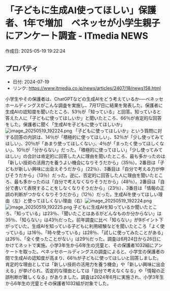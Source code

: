 # 「子どもに生成AI使ってほしい」保護者、1年で増加　ベネッセが小学生親子にアンケート調査 - ITmedia NEWS

作成日: 2025-05-19 19:22:24

## プロパティ

- 日付: 2024-07-19
- リンク: https://www.itmedia.co.jp/news/articles/2407/18/news158.html

小学生やその保護者は、ChatGPTなどの生成AIをどう考えているか──ベネッセホールディングスがこんな調査を実施し、7月17日に結果を発表した。保護者に生成AIの認知度を聞いたところ、53％が「知っている」と回答。知っていると答えた人に「子どもに使ってほしいか」と聞いたところ、66％が肯定的な回答をした。保護者に聞く「生成AIを子どもに使ってほしいか」![image_20250519_192224.png](../assets/image_20250519_192224.png)
「子どもに使ってほしいか」という質問に対する回答の内訳は、14％が「積極的に使ってほしい」、52％が「少し使ってみてほしい」、20％が「あまり使ってほしくない」、4％が「まったく使ってほしくない」、10％が「分からない」だった。「積極的に使ってほしい」「少し使ってみてほしい」の合計は肯定的に回答した人に理由を聞いたところ、最も多かったのは「新しい技術の活用力を養うよい機会になりそうだから」（35％）。2番目は「子どもが新しい興味に出会えそうだから」（22％）、3番目は「自分で考える力が伸びそうだから」（13％）だった。逆に、否定的に回答した人に理由を聞いたところ、最も多かったのは「自分で考えなくなりそうだから」（48％）。2番目は「自分で書いて表現することをしなくなりそうだから」（23％）、3番目は「情報の正誤の判断がつかなくなりそうだから」（12％）だった。生成AIを使ってほしい理由（左）と使ってほしくない理由（右）![image_20250519_192224.png](../assets/image_20250519_192224.png)
![image_20250519_192225.png](../assets/image_20250519_192225.png)
子どもに生成AIを知っているか聞いたところ、「知っている」は23％、「聞いたことはあるがどんなものか分からない」は35％、「知らない」は43％だった。前年調査に比べ「知らない」が9ポイント下がっていた。生成AIを知っている子どもに利用経験などを聞いたところ「よく使っている」は16％、「時々使っている」は28％、「試しに使ってみたことがある」は26％、「全く使ったことがない」は29％だった。調査は6月24日から26日にかけてネットで実施。小学3年生から6年生の児童と、その保護者1032組にアンケートを取った。ベネッセホールディングスの調査によると、小学生の保護者の間で生成AIの認知度が高まり、66％が子どもに使ってほしいと回答しました。肯定的な理由としては「新しい技術の活用力を養う機会」や「新しい興味に出会える」が挙げられ、否定的な理由としては「自分で考えなくなる」や「情報の正誤判断が難しくなる」がありました。調査は2024年6月に実施され、小学3年生から6年生の児童とその保護者1032組が対象でした。